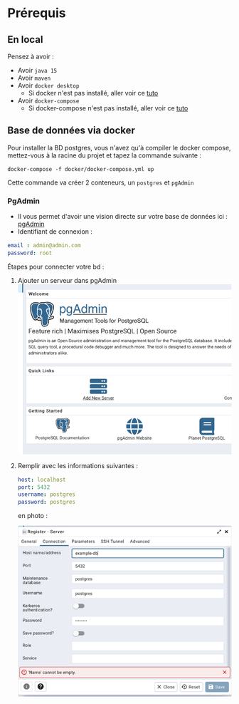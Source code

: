 # Prérequis

## En local

Pensez à avoir :
* Avoir `java 15`
* Avoir `maven`
* Avoir `docker desktop`
    * Si docker n'est pas installé, aller voir ce <a href="https://docs.docker.com/desktop/install/windows-install/">tuto</a>
* Avoir `docker-compose`
    * Si docker-compose n'est pas installé, aller voir ce <a href="https://docs.docker.com/compose/install/">tuto</a>

## Base de données via docker

Pour installer la BD postgres, vous n'avez qu'à compiler le docker compose, mettez-vous à la racine du projet et tapez la commande suivante :
```shell
docker-compose -f docker/docker-compose.yml up
```

Cette commande va créer 2 conteneurs, un `postgres` et `pgAdmin`

### PgAdmin

* Il vous permet d'avoir une vision directe sur votre base de données ici : [pgAdmin](http://localhost:5050)
* Identifiant de connexion :
```yml
email : admin@admin.com
password: root
```

Étapes pour connecter votre bd :
1) Ajouter un serveur dans pgAdmin
   ![ajout serveur](doc/AddServerPgAdmin.png)
2) Remplir avec les informations suivantes :
   ```yml
   host: localhost
   port: 5432
   username: postgres
   password: postgres
   ```
   en photo :

   ![vision pgAdmin ajout serveur](doc/NewAddServerAdmin.png)

